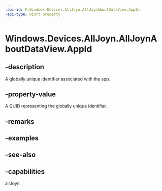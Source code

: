 ----api-id: P:Windows.Devices.AllJoyn.AllJoynAboutDataView.AppId
-api-type: winrt property
---<!-- Property syntaxpublic System.Guid AppId { get; }--># Windows.Devices.AllJoyn.AllJoynAboutDataView.AppId## -descriptionA globally unique identifier associated with the app.## -property-valueA GUID representing the globally unique identifier.## -remarks## -examples## -see-also## -capabilitiesallJoyn